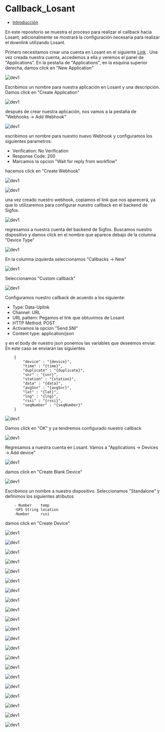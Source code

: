 Callback_Losant
===============

-	[Introducción](#introducción)


En este repositorio se muestra el proceso para realizar el callback hacia Losant, adicionalmente se mostrará la configuración necesaria para realizar el downlink utilizando Losant.

Primero necesitamos crear una cuenta en Losant en el siguiente [Link](https://accounts.losant.com/signin?) . Una vez creada nuestra cuenta, accedemos a ella y veremos el panel de "Applications".
En la pestaña de "Applications", en la esquina superior derecha, damos click en "New Application" 

![dev1](https://github.com/NXTIoT/Callback_Losant/blob/master/imagenes/los1.png?raw=true)

Escribimos un nombre para nuestra aplicación en Losant y una descripción. Damos click en "Create Application"

![dev1](https://github.com/NXTIoT/Callback_Losant/blob/master/imagenes/los2.png?raw=true)

después de crear nuestra aplicación, nos vamos a la pestaña de "Webhooks -> Add Webhook"

![dev1](https://github.com/NXTIoT/Callback_Losant/blob/master/imagenes/los3.png?raw=true)

escribimos un nombre para nuestro nuevo Webhook y configuramos los siguientes parametros:
-	Verification: No Verification
-	Response Code: 200
-	Marcamos la opcion "Wait for reply from workflow"

hacemos click en "Create Webhook"

![dev1](https://github.com/NXTIoT/Callback_Losant/blob/master/imagenes/los4.png?raw=true)

![dev1](https://github.com/NXTIoT/Callback_Losant/blob/master/imagenes/los5.png?raw=true)

una vez creado nuestro webhook, copiamos el link que nos aparecerá, ya que lo utilizaremos para configurar nuestro callback en el backend de Sigfox.

![dev1](https://github.com/NXTIoT/Callback_Losant/blob/master/imagenes/los6.png?raw=true)

regresamos a nuestra cuenta del backend de Sigfox. Buscamos nuestro dispositivo y damos click en el nombre que aparece debajo de la columna "Device Type"

![dev1](https://github.com/NXTIoT/Callback_Losant/blob/master/imagenes/los7.png?raw=true)

En la columna izquierda seleccionamos "Callbacks -> New"

![dev1](https://github.com/NXTIoT/Callback_Losant/blob/master/imagenes/los8.png?raw=true)

Seleccionamos "Custom callback"

![dev1](https://github.com/NXTIoT/Callback_Losant/blob/master/imagenes/los9.png?raw=true)

Configuramos nuestro callback de acuerdo a los siguiente:

-	Type: Data-Uplink
-	Channel: URL
-	URL pattern: Pegamos el link que obtuvimos de Losant
-	HTTP Method: POST
-	Activamos la opcion "Send SNI"
-	Content type: application/json

y en el body de nuestro json ponemos las variables que deseemos enviar. En este caso se enviaran las siguientes

		{
  			"device" : "{device}",
  			"time" : "{time}",
  			"duplicate" : "{duplicate}",
  			"snr" : "{snr}",
  			"station" : "{station}",
  			"data" : "{data}",
  			"avgSnr" : "{avgSnr}",
  			"lat" : "{lat}",
  			"lng" : "{lng}",
  			"rssi" : "{rssi}",
 			"seqNumber" : "{seqNumber}"
		}

![dev1](https://github.com/NXTIoT/Callback_Losant/blob/master/imagenes/los10.png?raw=true)

Damos click en "OK" y ya tendremos configurado nuestro callback

![dev1](https://github.com/NXTIoT/Callback_Losant/blob/master/imagenes/los11.png?raw=true)

Regresamos a nuestra cuenta en Losant. Vamos a "Applications -> Devices -> Add device" 

![dev1](https://github.com/NXTIoT/Callback_Losant/blob/master/imagenes/los12.png?raw=true)

damos click en "Create Blank Device"

![dev1](https://github.com/NXTIoT/Callback_Losant/blob/master/imagenes/los13.png?raw=true)

Escribimos un nombre a nuestro dispositivo. Seleccionamos "Standalone" y definimos los siguientes atributos

		- Number	temp
		-GPS String	location
		-Number		rssi

damos click en "Create Device"

![dev1](https://github.com/NXTIoT/Callback_Losant/blob/master/imagenes/los14.png?raw=true)

![dev1](https://github.com/NXTIoT/Callback_Losant/blob/master/imagenes/los15.png?raw=true)

![dev1](https://github.com/NXTIoT/Callback_Losant/blob/master/imagenes/los16.png?raw=true)

![dev1](https://github.com/NXTIoT/Callback_Losant/blob/master/imagenes/los17.png?raw=true)

![dev1](https://github.com/NXTIoT/Callback_Losant/blob/master/imagenes/los18.png?raw=true)

![dev1](https://github.com/NXTIoT/Callback_Losant/blob/master/imagenes/los19.png?raw=true)

![dev1](https://github.com/NXTIoT/Callback_Losant/blob/master/imagenes/los20.png?raw=true)

![dev1](https://github.com/NXTIoT/Callback_Losant/blob/master/imagenes/los21.png?raw=true)

![dev1](https://github.com/NXTIoT/Callback_Losant/blob/master/imagenes/los22.png?raw=true)

![dev1](https://github.com/NXTIoT/Callback_Losant/blob/master/imagenes/los23.png?raw=true)

![dev1](https://github.com/NXTIoT/Callback_Losant/blob/master/imagenes/los24.png?raw=true)

![dev1](https://github.com/NXTIoT/Callback_Losant/blob/master/imagenes/los25.png?raw=true)

![dev1](https://github.com/NXTIoT/Callback_Losant/blob/master/imagenes/los26.png?raw=true)

![dev1](https://github.com/NXTIoT/Callback_Losant/blob/master/imagenes/los27.png?raw=true)

![dev1](https://github.com/NXTIoT/Callback_Losant/blob/master/imagenes/los28.png?raw=true)

![dev1](https://github.com/NXTIoT/Callback_Losant/blob/master/imagenes/los29.png?raw=true)

![dev1](https://github.com/NXTIoT/Callback_Losant/blob/master/imagenes/los30.png?raw=true)

![dev1](https://github.com/NXTIoT/Callback_Losant/blob/master/imagenes/los31.png?raw=true)

![dev1](https://github.com/NXTIoT/Callback_Losant/blob/master/imagenes/los32.png?raw=true)

![dev1](https://github.com/NXTIoT/Callback_Losant/blob/master/imagenes/los33.png?raw=true)

![dev1](https://github.com/NXTIoT/Callback_Losant/blob/master/imagenes/los34.png?raw=true)